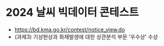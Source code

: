 # 2024 날씨 빅데이터 콘테스트 
- https://bd.kma.go.kr/contest/notice_view.do
- (과제3) 기상현상과 화재발생에 대한 상관분석 부문 '우수상' 수상
